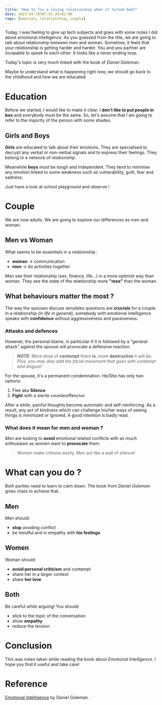 ```yaml
---
title: "How to fix a loving relationship when it turned bad?"
date: 2023-04-19T07:01:25+02:00
tags: [emotion, relationship, couple] 
---
```


Today, I was feeling to give up tech subjects and goes with some notes I did about emotional intelligence.
As you guessed from the title, we are going to talk about relationship between men and woman. 
Sometime, it feels that your relationship is getting harder and harder. You and you partner are incapable to
speak to each other. It looks like a never ending loop.

Today's topic is very much linked with the book of _Daniel Goleman_.

Maybe to understand what is happening right now, we should go back to the childhood and how we are educated.

# Education

Before we started, I would like to make it clear. I **don't like to put people in box** and everybody must be the same.
So, let's assume that I am going to refer to the majority of the person with some shades.

## Girls and Boys

**Girls** are educated to talk about their emotions. They are specialised to decrypt any verbal or non-verbal signals
and to express their feelings. They belong to a network of relationship.

Meanwhile **boys** must be tough and independent. They tend to minimise any emotion linked to some weakness such as 
vulnerability, guilt, fear and sadness.

Just have a look at school playground and observe ! 

# Couple

We are now adults. We are going to explore our differences as men and woman.

## Men vs Woman

What seems to be essentials in a relationship : 
- **woman** -> communication
- **men** -> do activities together

Men see their relationship (sex, finance, life...) in a more optimist way than woman. They see the state of the relationship  more **"rose"** than the woman.

## What behaviours matter the most ?

The way the spouses discuss sensibles questions are **crucials** for a couple. In a relationship _(in life in general)_, somebody with emotional intelligence
speaks with **confidence** without aggressiveness and passiveness.

### Attasks and defences

However, the personal blame, in particular if it is followed by a "general attack" against the spouse will provocate a defensive reaction.

> **_NOTE:_** More dose of **contempt** there **is**, more **destructive** it will be.
> _Plus, you may also add the facial movement that goes with contempt and disgust!_

For the spouse, it's a permanent condemnation. He/She has only two options:
1. Flee aka **Silence**
2. **Fight** with a sterile counteroffencive

After a while, painful thoughts become automatic and self-reinforcing. As a result, any act of kindness which can
challenge his/her ways of seeing things is minimized or ignored. A good intention is badly read.

### What does it mean for men and woman ?

_Men_ are looking to **avoid** emotional related conflicts with as much enthusiasm as _women_ want to **provocate** them.

> Women make critisms easily. Men act like a wall of silence!

# What can you do ?

Both parties need to learn to calm down. The book from _Daniel Goleman_ gives clues to achieve that.

## Men

Men should:
* **stop** avoiding conflict
* be mindful and in empathy with **his feelings**

## Women

Woman should:
* **avoid personal criticism** and contempt
* share her in a larger context
* share **her love**

## Both

Be careful while arguing! You should: 
* stick to the topic of the conversation
* show **empathy**
* reduce the tension

# Conclusion

This was notes taken while reading the book about _Emotional Intelligence_. I hope you find it useful and take care!

# Reference

[Emotional Intelligence](https://www.goodreads.com/book/show/26329.Emotional_Intelligence) by Daniel Goleman.
